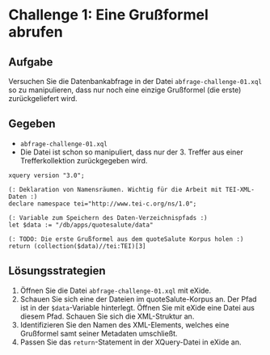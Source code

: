 # Challenge 1: Eine Grußformel abrufen

## Aufgabe

Versuchen Sie die Datenbankabfrage in der Datei `abfrage-challenge-01.xql` so zu manipulieren, dass nur noch eine einzige Grußformel (die erste) zurückgeliefert wird.

## Gegeben

* `abfrage-challenge-01.xql`
* Die Datei ist schon so manipuliert, dass nur der 3. Treffer aus einer Trefferkollektion zurückgegeben wird.

```xquery
xquery version "3.0";

(: Deklaration von Namensräumen. Wichtig für die Arbeit mit TEI-XML-Daten :)
declare namespace tei="http://www.tei-c.org/ns/1.0";

(: Variable zum Speichern des Daten-Verzeichnispfads :)
let $data := "/db/apps/quotesalute/data"

(: TODO: Die erste Grußformel aus dem quoteSalute Korpus holen :)
return (collection($data)//tei:TEI)[3]
```

## Lösungsstrategien

1. Öffnen Sie die Datei `abfrage-challenge-01.xql` mit eXide.
2. Schauen Sie sich eine der Dateien im quoteSalute-Korpus an. Der Pfad ist in der `$data`-Variable hinterlegt. Öffnen Sie mit eXide eine Datei aus diesem Pfad. Schauen Sie sich die XML-Struktur an.
3. Identifizieren Sie den Namen des XML-Elements, welches eine Grußformel samt seiner Metadaten umschließt.
4. Passen Sie das `return`-Statement in der XQuery-Datei in eXide an.